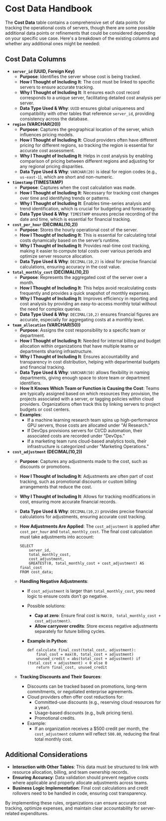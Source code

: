 # Cost Data Handbook

The **Cost Data** table contains a comprehensive set of data points for tracking the operational costs of servers, though there are some possible additional data points or refinements that could be considered depending on your specific use case. Here's a breakdown of the existing columns and whether any additional ones might be needed:

## Cost Data Columns

- **`server_id` (UUID, Foreign Key)**
    - **Purpose**: Identifies the server whose cost is being tracked.
    - **How I Thought of Including It**: The cost must be linked to specific servers to ensure accurate tracking.
    - **Why I Thought of Including It**: It ensures each cost record corresponds to a unique server, facilitating detailed cost analysis per server.
    - **Data Type Used & Why**: `UUID` ensures global uniqueness and compatibility with other tables that reference `server_id`, providing consistency across the database.
- **`region` (VARCHAR(20))**
    - **Purpose**: Captures the geographical location of the server, which influences pricing models.
    - **How I Thought of Including It**: Cloud providers often have different pricing for different regions, so tracking the region is essential for accurate cost assessment.
    - **Why I Thought of Including It**: Helps in cost analysis by enabling comparison of pricing between different regions and adjusting for any regional pricing disparities.
    - **Data Type Used & Why**: `VARCHAR(20)` is ideal for region codes (e.g., `us-east-1`), which are short and non-numeric.
- **`timestamp` (TIMESTAMP)**
    - **Purpose**: Captures when the cost calculation was made.
    - **How I Thought of Including It**: Necessary for tracking cost changes over time and identifying trends or patterns.
    - **Why I Thought of Including It**: Enables time-series analysis and trend identification, which is crucial for budgeting and forecasting.
    - **Data Type Used & Why**: `TIMESTAMP` ensures precise recording of the date and time, which is essential for financial tracking.
- **`cost_per_hour` (DECIMAL(10,2))**
    - **Purpose**: Stores the hourly operational cost of the server.
    - **How I Thought of Including It**: This is essential for calculating total costs dynamically based on the server’s runtime.
    - **Why I Thought of Including It**: Provides real-time cost tracking, making it easier to compute total costs over various periods and optimize server resource allocation.
    - **Data Type Used & Why**: `DECIMAL(10,2)` is ideal for precise financial calculations, ensuring accuracy in the cost value.
- **`total_monthly_cost` (DECIMAL(10,2))**
    - **Purpose**: Represents the aggregated cost of the server over a month.
    - **How I Thought of Including It**: This helps avoid recalculating costs frequently and provides a quick snapshot of monthly expenses.
    - **Why I Thought of Including It**: Improves efficiency in reporting and cost analysis by providing an easy-to-access monthly total without the need for complex queries.
    - **Data Type Used & Why**: `DECIMAL(10,2)` ensures financial figures are accurate, especially for aggregating costs at a monthly level.
- **`team_allocation` (VARCHAR(50))**
    - **Purpose**: Assigns the cost responsibility to a specific team or department.
    - **How I Thought of Including It**: Needed for internal billing and budget allocation within organizations that have multiple teams or departments sharing infrastructure.
    - **Why I Thought of Including It**: Ensures accountability and transparency in cost distribution, helping with departmental budgets and financial tracking.
    - **Data Type Used & Why**: `VARCHAR(50)` allows flexibility in naming departments, giving enough space to store team or department identifiers.
    - **How It Knows Which Team or Function is Causing the Cost**: Teams are typically assigned based on which resources they provision, the projects associated with a server, or tagging policies within cloud providers. Organizations often track this by linking servers to project budgets or cost centers.
    - **Examples**:
        - If a machine learning research team spins up high-performance GPU servers, those costs are allocated under "AI Research."
        - If DevOps provisions servers for CI/CD automation, their associated costs are recorded under "DevOps."
        - If a marketing team runs cloud-based analytics tools, their infrastructure is categorized under "Marketing Operations."
- **`cost_adjustment` (DECIMAL(10,2))**
    - **Purpose**: Captures any adjustments made to the cost, such as discounts or promotions.
    - **How I Thought of Including It**: Adjustments are often part of cost tracking, such as promotional discounts or custom billing arrangements that reduce the cost.
    - **Why I Thought of Including It**: Allows for tracking modifications in cost, ensuring more accurate financial records.
    - **Data Type Used & Why**: `DECIMAL(10,2)` provides precise financial calculations for adjustments, ensuring accurate cost tracking.
    - **How Adjustments Are Applied**: The `cost_adjustment` is applied after `cost_per_hour` and `total_monthly_cost`. The final cost calculation must take adjustments into account:
        
        ```
        SELECT
            server_id,
            total_monthly_cost,
            cost_adjustment,
            GREATEST(0, total_monthly_cost + cost_adjustment) AS final_cost
        FROM cost_data;
        ```
        
    - **Handling Negative Adjustments**:
        - If `cost_adjustment` is larger than `total_monthly_cost`, you need logic to ensure costs don’t go negative.
        - Possible solutions:
            - **Cap at zero**: Ensure final cost is `MAX(0, total_monthly_cost + cost_adjustment)`.
            - **Allow carryover credits**: Store excess negative adjustments separately for future billing cycles.
        - **Example in Python**:
            
            ```
            def calculate_final_cost(total_cost, adjustment):
                final_cost = max(0, total_cost + adjustment)
                unused_credit = abs(total_cost + adjustment) if (total_cost + adjustment) < 0 else 0
                return final_cost, unused_credit
            ```
            
    - **Tracking Discounts and Their Sources**:
        - Discounts can be tracked based on promotions, long-term commitments, or negotiated enterprise agreements.
        - Cloud providers often offer cost reductions for:
            - Committed-use discounts (e.g., reserving cloud resources for a year).
            - Usage-based discounts (e.g., bulk pricing tiers).
            - Promotional credits.
        - Example:
            - If an organization receives a $500 credit per month, the `cost_adjustment` column will reflect `500.00`, reducing the final total monthly cost.

## Additional Considerations

- **Interaction with Other Tables**: This data must be structured to link with resource allocation, billing, and team ownership records.
- **Ensuring Accuracy**: Data validation should prevent negative costs where applicable and properly allocate adjustments across teams.
- **Business Logic Implementation**: Final cost calculations and credit rollovers need to be handled in code, ensuring cost transparency.

By implementing these rules, organizations can ensure accurate cost tracking, optimize expenses, and maintain clear accountability for server-related expenditures.